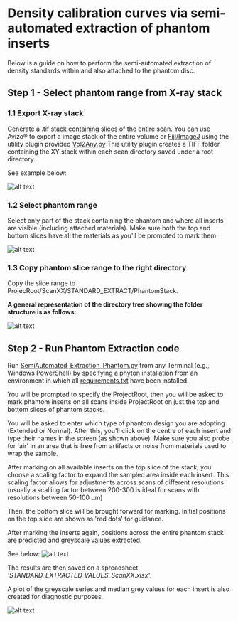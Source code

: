 # Density calibration curves via semi-automated extraction of phantom inserts

Below is a guide on how to perform the semi-automated extraction of density standards within and also attached to the phantom disc.

## Step 1 - Select phantom range from X-ray stack 

### 1.1 Export X-ray stack
Generate a .tif stack containing slices of the entire scan. You can use Avizo® to export a image stack of the entire volume or 
[Fiji/ImageJ](https://imagej.net/software/fiji/) using the utility plugin provided [Vol2Any.py](https://github.com/LeoBertiniNHM/CoralMethodsPaper/blob/main/Vol_2Any_LEO.py)
This utility plugin creates a TIFF folder containing the XY stack within each scan directory saved under a root directory. 

See example below:

![alt text](https://github.com/LeoBertiniNHM/CoralMethodsPaper/blob/main/PhantomExtraction/GIFs/PhantomExtract1.gif)

### 1.2 Select phantom range
Select only part of the stack containing the phantom and where all inserts are visible (including attached materials).
Make sure both the top and bottom slices have all the materials as you'll be prompted to mark them. 

![alt text](https://github.com/LeoBertiniNHM/CoralMethodsPaper/blob/main/PhantomExtraction/GIFs/PhantomExtract2.gif)


### 1.3 Copy phantom slice range to the right directory 
Copy the slice range to ProjecRoot/ScanXX/STANDARD_EXTRACT/PhantomStack. 

**A general representation of the directory tree showing the folder structure is as follows:**

![alt text](https://github.com/LeoBertiniNHM/CoralMethodsPaper/blob/main/PhantomExtraction/GIFs/DirectoryTreeExample.jpg)


## Step 2 - Run Phantom Extraction code 
 
Run [SemiAutomated_Extraction_Phantom.py](https://github.com/LeoBertiniNHM/CoralMethodsPaper/blob/main/PhantomExtraction/SemiAutomated_Extraction_Phantom.py) from any Terminal (e.g., Windows PowerShell) by
specifying a phyton installation from an environment in which all [requirements.txt](https://github.com/LeoBertiniNHM/CoralMethodsPaper/blob/main/requirements.txt) have been installed. 

You will be prompted to specify the ProjectRoot, then you will be asked to mark phantom inserts on all scans inside ProjectRoot on just the top and bottom slices of phantom stacks.

You will be asked to enter which type of phantom design you are adopting (Extended or Normal).
After this, you'll click on the centre of each insert and type their names in the screen (as shown above).
Make sure you also probe for 'air' in an area that is free from artifacts or noise from materials used to wrap the sample.

After marking on all available inserts on the top slice of the stack, you choose a scaling factor to expand the sampled area inside each insert.
This scaling factor allows for adjustments across scans of different resolutions (usually a scalling factor between 200-300 is ideal for scans with resolutions between 50-100 µm)

Then, the bottom slice will be brought forward for marking. Initial positions on the top slice are shown as 'red dots' for guidance. 

After marking the inserts again, positions across the entire phantom stack are predicted and greyscale values extracted.

See below:
![alt text](https://github.com/LeoBertiniNHM/CoralMethodsPaper/blob/main/PhantomExtraction/GIFs/PhantomExtract3.gif)

The results are then saved on a spreadsheet *'STANDARD_EXTRACTED_VALUES_ScanXX.xlsx'*. 

A plot of the greyscale series and median grey values for each insert is also created for diagnostic purposes.

![alt text](https://github.com/LeoBertiniNHM/CoralMethodsPaper/blob/main/PhantomExtraction/GIFs/PhantomExtractedValuesOverlay.png)





